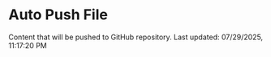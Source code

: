 # Auto Push File

Content that will be pushed to GitHub repository.
Last updated: 07/29/2025, 11:17:20 PM